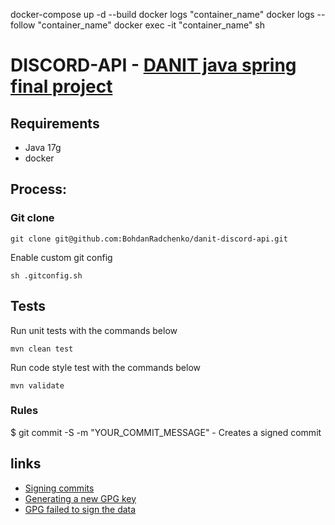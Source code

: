 docker-compose up -d --build
docker logs "container_name"
docker logs --follow "container_name"
docker exec -it "container_name" sh

# DISCORD-API - [DANIT java spring final project](https://github.com/BohdanRadchenko/danit-discord-api)

## Requirements

* Java 17g 
* docker

## Process:

### Git clone

```
git clone git@github.com:BohdanRadchenko/danit-discord-api.git
```

Enable custom git config
```
sh .gitconfig.sh
```

## Tests

Run unit tests with the commands below

```
mvn clean test
```

Run code style test with the commands below

```
mvn validate
```

### Rules
$ git commit -S -m "YOUR_COMMIT_MESSAGE" - Creates a signed commit


## links
- [Signing commits](https://docs.github.com/ru/authentication/managing-commit-signature-verification/signing-commits)
- [Generating a new GPG key](https://docs.github.com/en/authentication/managing-commit-signature-verification/generating-a-new-gpg-key)
- [GPG failed to sign the data](https://candid.technology/error-gpg-failed-to-sign-the-data/)